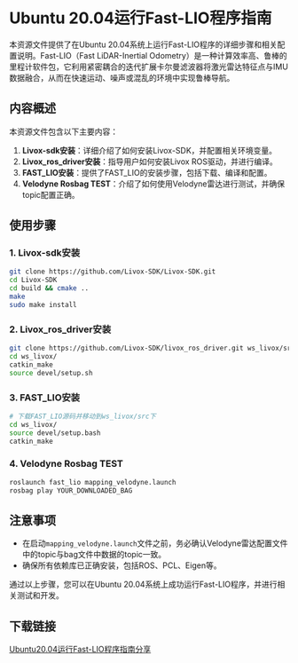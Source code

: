 # Ubuntu 20.04运行Fast-LIO程序指南

本资源文件提供了在Ubuntu 20.04系统上运行Fast-LIO程序的详细步骤和相关配置说明。Fast-LIO（Fast LiDAR-Inertial Odometry）是一种计算效率高、鲁棒的里程计软件包，它利用紧密耦合的迭代扩展卡尔曼滤波器将激光雷达特征点与IMU数据融合，从而在快速运动、噪声或混乱的环境中实现鲁棒导航。

## 内容概述

本资源文件包含以下主要内容：

1. **Livox-sdk安装**：详细介绍了如何安装Livox-SDK，并配置相关环境变量。
2. **Livox_ros_driver安装**：指导用户如何安装Livox ROS驱动，并进行编译。
3. **FAST_LIO安装**：提供了FAST_LIO的安装步骤，包括下载、编译和配置。
4. **Velodyne Rosbag TEST**：介绍了如何使用Velodyne雷达进行测试，并确保topic配置正确。

## 使用步骤

### 1. Livox-sdk安装

```bash
git clone https://github.com/Livox-SDK/Livox-SDK.git
cd Livox-SDK
cd build && cmake ..
make
sudo make install
```

### 2. Livox_ros_driver安装

```bash
git clone https://github.com/Livox-SDK/livox_ros_driver.git ws_livox/src
cd ws_livox/
catkin_make
source devel/setup.sh
```

### 3. FAST_LIO安装

```bash
# 下载FAST_LIO源码并移动到ws_livox/src下
cd ws_livox/
source devel/setup.bash
catkin_make
```

### 4. Velodyne Rosbag TEST

```bash
roslaunch fast_lio mapping_velodyne.launch
rosbag play YOUR_DOWNLOADED_BAG
```

## 注意事项

- 在启动`mapping_velodyne.launch`文件之前，务必确认Velodyne雷达配置文件中的topic与bag文件中数据的topic一致。
- 确保所有依赖库已正确安装，包括ROS、PCL、Eigen等。

通过以上步骤，您可以在Ubuntu 20.04系统上成功运行Fast-LIO程序，并进行相关测试和开发。

## 下载链接

[Ubuntu20.04运行Fast-LIO程序指南分享](https://pan.quark.cn/s/91972cd9796d)